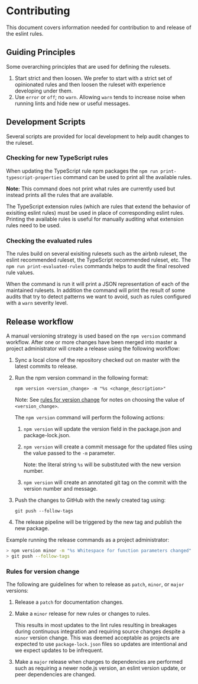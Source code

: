 # Contributing

This document covers information needed for contribution to and release of the eslint rules.

## Guiding Principles

Some overarching principles that are used for defining the rulesets.

1. Start strict and then loosen. We prefer to start with a strict set of opinionated rules and then loosen the ruleset with experience developing under them.
2. Use `error` or `off`; no `warn`. Allowing `warn` tends to increase noise when running lints and hide new or useful messages. 

## Development Scripts

Several scripts are provided for local development to help audit changes to the ruleset.

### Checking for new TypeScript rules

When updating the TypeScript rule npm packages the `npm run print-typescript-properties` command can be used to print all the available rules.

**Note:** This command does not print what rules are currently used but instead prints all the rules that are available.

The TypeScript extension rules (which are rules that extend the behavior of exisiting eslint rules) must be used in place of corresponding eslint rules. Printing the available rules is useful for manually auditing what extension rules need to be used.

### Checking the evaluated rules

The rules build on several exisiting rulesets such as the airbnb ruleset, the eslint recommended ruleset, the TypeScript recommended ruleset, etc. The `npm run print-evaluated-rules` commands helps to audit the final resolved rule values.

When the command is run it will print a JSON representation of each of the maintained rulesets. In addition the command will print the result of some audits that try to detect patterns we want to avoid, such as rules configured with a `warn` severity level.

## Release workflow

A manual versioning strategy is used based on the `npm version` command workflow.
After one or more changes have been merged into master a project administrator will create a release using the following workflow:

1. Sync a local clone of the repository checked out on master with the latest commits to release.
2. Run the npm version command in the following format:

   `npm version <version_change> -m "%s <change_description>"`

   Note: See [rules for version change](#rules-for-version-change) for notes on choosing the value of `<version_change>`.

   The `npm version` command will perform the following actions:

   1. `npm version` will update the version field in the package.json and package-lock.json.
   2. `npm version` will create a commit message for the updated files using the value passed to the `-m` parameter.

       Note: the literal string `%s` will be substituted with the new version number.
   3. `npm version` will create an annotated git tag on the commit with the version number and message.
3. Push the changes to GitHub with the newly created tag using:

   `git push --follow-tags`
4. The release pipeline will be triggered by the new tag and publish the new package.

Example running the release commands as a project administrator:

```bash
> npm version minor -m "%s Whitespace for function parameters changed"
> git push --follow-tags
```

### Rules for version change

The following are guidelines for when to release as `patch`, `minor`, or `major` versions:

1. Release a `patch` for documentation changes.
2. Make a `minor` release for new rules or changes to rules.

   This results in most updates to the lint rules resulting in breakages during continuous integration and requiring source changes despite a `minor` version change. This was deemed acceptable as projects are expected to use `package-lock.json` files so updates are intentional and we expect updates to be infrequent.
3. Make a `major` release when changes to dependencies are performed such as requiring a newer node.js version, an eslint version update, or peer dependencies are changed.
